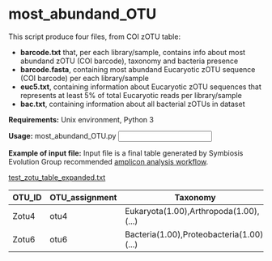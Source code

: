 # most_abundand_OTU

This script produce four files, from COI zOTU table:
- **barcode.txt** that, per each library/sample, contains info about most abundand zOTU (COI barcode), taxonomy and bacteria presence
- **barcode.fasta**, containing most abundand Eucaryotic zOTU sequence (COI barcode) per each library/sample
- **euc5.txt**, containing information about Eucaryotic zOTU sequences that represents at least 5% of total Eucaryotic reads per library/sample
- **bac.txt**, containing information about all bacterial zOTUs in dataset

**Requirements:**
Unix environment, Python 3

**Usage:**
most_abundand_OTU.py <input file.txt>

**Example of input file:**
Input file is a final table generated by Symbiosis Evolution Group recommended [amplicon analysis workflow](https://github.com/symPiotr/amplicon_analysis_pipeline/blob/main/20201218_Wasp_COI_pipeline.txt).

[test_zotu_table_expanded.txt](https://github.com/deerhunter4/most_abundand_COI/files/6128914/test_zotu_table_expanded.txt)

OTU_ID | OTU_assignment | Taxonomy | Sequence | Total | SZF2Y9_1 | SZF2Y9_2 | SZF2Y9_3 | SZF2Y9_4
-------|----------------|----------|----------|-------|----------|----------|----------|---------
Zotu4 | otu4 | Eukaryota(1.00),Arthropoda(1.00),(...) | AATAAATAATATAAGTT(...) | 2128 | 2126 | 0 | 0 | 2	
Zotu6 | otu6 | Bacteria(1.00),Proteobacteria(1.00),(...) | TATGAATAATTTAAGTT(...) | 72 | 0 | 72 | 0 | 0	

